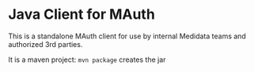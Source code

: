 # Java Client for MAuth

This is a standalone MAuth client for use by internal Medidata teams and authorized 3rd parties.

It is a maven project: `mvn package` creates the jar
